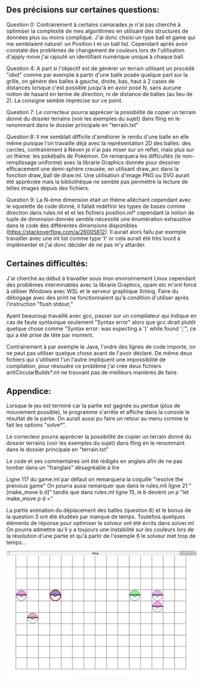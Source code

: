 Des précisions sur certaines questions:
---------------------------------------

Question 0: Contrairement à certains camarades je n'ai pas cherché à optimiser la complexité de mes algorithmes en utilisant des structures de données plus ou moins compliqué. J'ai donc choisi un type ball et game qui me semblaient naturel: un Position.t et un ball list. Cependant après avoir constaté des problèmes de changement de couleurs lors de l'utilisation d'apply move j'ai rajouté un identifiant numérique unique à chaque ball.

Question 4: A part si l'objectif est de générer un terrain utilisant un procédé "idiot" comme par exemple à partir d'une balle posée quelque part sur la grille, on génère des balles à gauche, droite, bas, haut à 2 cases de distances lorsque c'est possible jusqu'à en avoir posé N, sans aucune notion de hasard en terme de direction, ni de distance de balles (au lieu de 2). La consigne semble imprécise sur ce point.

Question 7: Le correcteur pourra apprécier la possibilité de copier un terrain donné du dossier terrains (voir les exemples du sujet) dans fling en le renommant dans le dossier principale en "terrain.txt"

Question 8: Il me semblait difficile d'améliorer le rendu d'une balle en elle même puisque l'on travaille déjà avec la représentation 2D des balles: des cercles, contrairement à Neven je n'ai pas miser sur un reflet, mais plus sur un thème: les pokéballs de Pokémon. On remarquera les difficultés (le non-remplissage uniforme) avec la librarie Graphics donnée pour dessiner efficacement une demi-sphère creusée, en utilisant draw_arc dans la fonction draw_ball de draw.ml. Une utilisation d'image PNG ou SVG aurait été appréciée mais la bibliothèque ne semble pas permettre la lecture de telles images depuis des fichiers.

Question 9: La N-ème dimension était un thème alléchant cependant avec le squelette de code donné, il fallait redéfinir les types de bases comme direction dans rules.ml et et les fichiers position.ml* cependant la notion de tuple de dimension donnée semble nécessité une énumération exhaustive dans le code des différentes dimensions disponibles (https://stackoverflow.com/a/26005812). Il aurait alors fallu par exemple travailler avec une int list comme type 't' or cela aurait été très lourd à implémenter et j'ai donc décider de ne pas m'y attarder.

Certaines difficultés:
----------------------

J'ai cherché au début à travailler sous mon environnement Linux cependant des problèmes interminables avec la librarie Graphics, opam etc m'ont forcé à utiliser Windows avec WSL et le serveur graphique Xming.
Faire du débogage avec des print ne fonctionnaient qu'à condition d'utiliser après l'instruction "flush stdout;"

Ayant beaucoup travaillé avec gcc, passer sur un compilateur qui indique en cas de faute syntaxique seulement "Syntax error" alors que gcc dirait plutôt quelque chose comme "Syntax error: was expecting a ')' while found ';'", ce qui a été prise de tête par moment.

Contrairement à par exemple le Java, l'ordre des lignes de code importe, on ne peut pas utiliser quelque chose avant de l'avoir déclaré. De même deux fichiers qui s'utilisent l'un l'autre impliquent une impossibilité de compilation, pour résoudre ce problème j'ai crée deux fichiers antiCircularBuilds*.ml ne trouvant pas de meilleurs manières de faire.

Appendice:
----------

Lorsque le jeu est terminé car la partie est gagnée ou perdue (plus de mouvement possible), le programme s'arrête et affiche dans la console le résultat de la partie. On aurait aussi pu faire un retour au menu comme le fait les options "solve*".

Le correcteur pourra apprécier la possibilité de copier un terrain donné du dossier terrains (voir les exemples du sujet) dans fling en le renommant dans le dossier principale en "terrain.txt"

Le code et ses commentaires ont été rédigés en anglais afin de ne pas tomber dans un "franglais" désagréable à lire

Ligne 117 du game.ml par défaut on remarquera la coquille "resolve the preivous game"
On pourra aussi remarquer que dans le rules.mli ligne 21 "[make_move b d]" tandis que dans rules.ml ligne 15, le b devient un p "let make_move p d ="

La partie animation du déplacement des balles (question 8) et le bonus de la question 3 ont été éludées par manque de temps. Toutefois quelques éléments de réponse pour optimiser le solveur ont été écrits dans solver.ml
On pourra admettre qu'il y a toujours une instabilité sur les couleurs lors de la résolution d'une partie et qu'à partir de l'exemple 6 le solveur met trop de temps...

![alt text](https://github.com/Benjamin-Loison/Fling/raw/main/Fling.jpg)